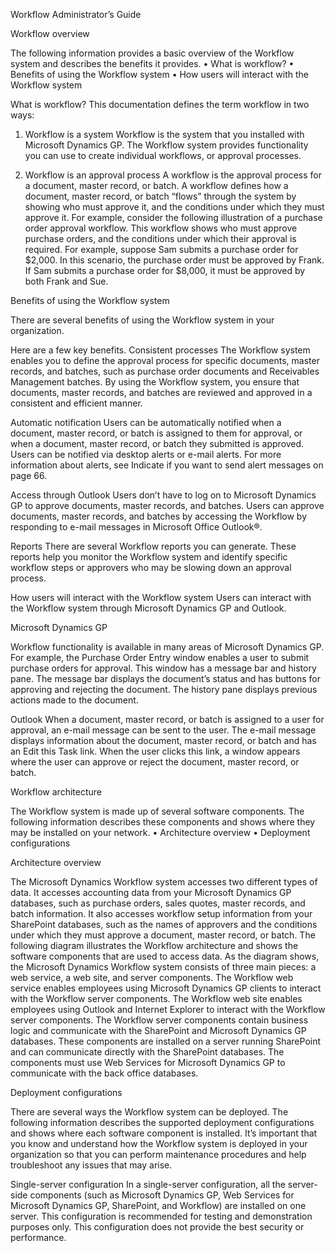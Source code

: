 Workflow Administrator’s Guide

Workflow overview

The following information provides a basic overview of the Workflow system and describes the benefits it provides.
•	What is workflow?
•	Benefits of using the Workflow system
•	How users will interact with the Workflow system

What is workflow?
This documentation defines the term workflow in two ways:

1. Workflow is a system
Workflow is the system that you installed with Microsoft Dynamics GP. The Workflow system provides functionality you can use to create individual workflows, or approval processes.

2. Workflow is an approval process
A workflow is the approval process for a document, master record, or batch. A workflow defines how a document, master record, or batch “flows” through the system by showing who must approve it, and the conditions under which they must approve it.
For example, consider the following illustration of a purchase order approval workflow. This workflow shows who must approve purchase orders, and the conditions under which their approval is required. For example, suppose Sam submits a purchase order for $2,000. In this scenario, the purchase order must be approved by Frank. If Sam submits a purchase order for $8,000, it must be approved by both Frank and Sue.

Benefits of using the Workflow system

There are several benefits of using the Workflow system in your organization. 

Here are a few key benefits.
Consistent processes
The Workflow system enables you to define the approval process for specific documents, master records, and batches, such as purchase order documents and Receivables Management batches. By using the Workflow system, you ensure that documents, master records, and batches are reviewed and approved in a consistent and efficient manner.

Automatic notification
Users can be automatically notified when a document, master record, or batch is assigned to them for approval, or when a document, master record, or batch they submitted is approved. Users can be notified via desktop alerts or e-mail alerts. For more information about alerts, see Indicate if you want to send alert messages on page 66.

Access through Outlook
Users don’t have to log on to Microsoft Dynamics GP to approve documents, master records, and batches. Users can approve documents, master records, and batches by accessing the Workflow by responding to e-mail messages in Microsoft Office Outlook®.

Reports
There are several Workflow reports you can generate. These reports help you monitor the Workflow system and identify specific workflow steps or approvers who may be slowing down an approval process. 

How users will interact with the Workflow system
Users can interact with the Workflow system through Microsoft Dynamics GP and Outlook.

Microsoft Dynamics GP

Workflow functionality is available in many areas of Microsoft Dynamics GP. For example, the Purchase Order Entry window enables a user to submit purchase orders for approval. This window has a message bar and history pane. The message bar displays the document’s status and has buttons for approving and rejecting the document. The history pane displays previous actions made to the document.

Outlook
When a document, master record, or batch is assigned to a user for approval, an e-mail message can be sent to the user. The e-mail message displays information about the document, master record, or batch and has an Edit this Task link. When the user clicks this link, a window appears where the user can approve or reject the document, master record, or batch.

Workflow architecture

The Workflow system is made up of several software components. The following information describes these components and shows where they may be installed on your network.
•	Architecture overview
•	Deployment configurations

Architecture overview

The Microsoft Dynamics Workflow system accesses two different types of data. It accesses accounting data from your Microsoft Dynamics GP databases, such as purchase orders, sales quotes, master records, and batch information. It also accesses workflow setup information from your SharePoint databases, such as the names of approvers and the conditions under which they must approve a document, master record, or batch.
The following diagram illustrates the Workflow architecture and shows the software components that are used to access data.
As the diagram shows, the Microsoft Dynamics Workflow system consists of three main pieces: a web service, a web site, and server components. The Workflow web service enables employees using Microsoft Dynamics GP clients to interact with the Workflow server components. The Workflow web site enables employees using Outlook and Internet Explorer to interact with the Workflow server components.
The Workflow server components contain business logic and communicate with the SharePoint and Microsoft Dynamics GP databases. These components are installed on a server running SharePoint and can communicate directly with the SharePoint databases. The components must use Web Services for Microsoft Dynamics GP to communicate with the back office databases.

Deployment configurations

There are several ways the Workflow system can be deployed. The following information describes the supported deployment configurations and shows where each software component is installed.
It’s important that you know and understand how the Workflow system is deployed in your organization so that you can perform maintenance procedures and help troubleshoot any issues that may arise.

Single-server configuration
In a single-server configuration, all the server-side components (such as Microsoft Dynamics GP, Web Services for Microsoft Dynamics GP, SharePoint, and Workflow) are installed on one server.
This configuration is recommended for testing and demonstration purposes only. This configuration does not provide the best security or performance.

